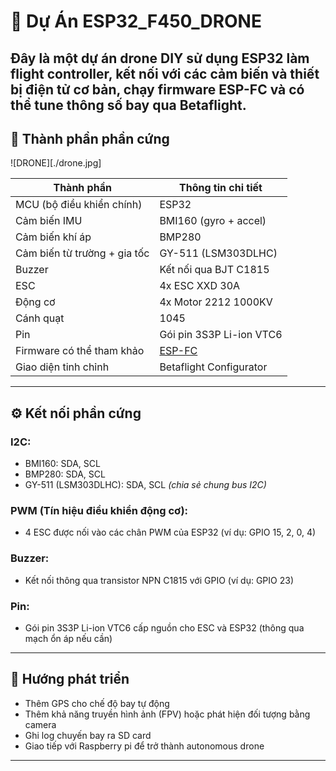 # 🚁 Dự Án ESP32_F450_DRONE

Đây là một dự án drone DIY sử dụng **ESP32** làm flight controller, kết nối với các cảm biến và thiết bị điện tử cơ bản, chạy firmware **ESP-FC** và có thể **tune thông số bay qua Betaflight**.
---

## 🧩 Thành phần phần cứng
![DRONE][./drone.jpg]

| Thành phần                 | Thông tin chi tiết |
|---------------------------|---------------------|
| MCU (bộ điều khiển chính) | ESP32               |
| Cảm biến IMU              | BMI160 (gyro + accel) |
| Cảm biến khí áp           | BMP280              |
| Cảm biến từ trường + gia tốc | GY-511 (LSM303DLHC) |
| Buzzer                    | Kết nối qua BJT C1815 |
| ESC                       | 4x ESC XXD 30A       |
| Động cơ                   | 4x Motor 2212 1000KV |
| Cánh quạt                 | 1045                |
| Pin                       | Gói pin 3S3P Li-ion VTC6 |
| Firmware có thể tham khảo | [ESP-FC](https://github.com/rtlopez/esp-fc) |
| Giao diện tinh chỉnh      | Betaflight Configurator |

---

## ⚙️ Kết nối phần cứng

### I2C:
- BMI160: SDA, SCL
- BMP280: SDA, SCL
- GY-511 (LSM303DLHC): SDA, SCL *(chia sẻ chung bus I2C)*

### PWM (Tín hiệu điều khiển động cơ):
- 4 ESC được nối vào các chân PWM của ESP32 (ví dụ: GPIO 15, 2, 0, 4)

### Buzzer:
- Kết nối thông qua transistor NPN C1815 với GPIO (ví dụ: GPIO 23)

### Pin:
- Gói pin 3S3P Li-ion VTC6 cấp nguồn cho ESC và ESP32 (thông qua mạch ổn áp nếu cần)

---

## 🛫 Hướng phát triển

- Thêm GPS cho chế độ bay tự động
- Thêm khả năng truyền hình ảnh (FPV) hoặc phát hiện đối tượng bằng camera
- Ghi log chuyến bay ra SD card
- Giao tiếp với Raspberry pi để trở thành autonomous drone
---
